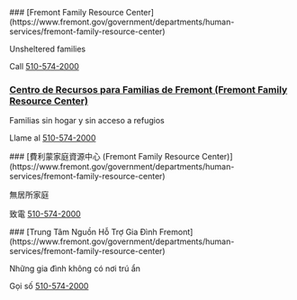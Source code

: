 <RenderIf language="en,tl">
### [Fremont Family Resource Center](https://www.fremont.gov/government/departments/human-services/fremont-family-resource-center)

Unsheltered families

Call [510-574-2000](tel:+1-510-574-2000)

</RenderIf>
<RenderIf language="es">
 
 ### [Centro de Recursos para Familias de Fremont (Fremont Family Resource Center)](https://www.fremont.gov/government/departments/human-services/fremont-family-resource-center)

Familias sin hogar y sin acceso a refugios

Llame al [510-574-2000](tel:+1-510-574-2000)

</RenderIf>
<RenderIf language="zh">
### [費利蒙家庭資源中心 (Fremont Family Resource Center)](https://www.fremont.gov/government/departments/human-services/fremont-family-resource-center)

無居所家庭

致電 [510-574-2000](tel:+1-510-574-2000)

</RenderIf>
<RenderIf language="vi">
### [Trung Tâm Nguồn Hỗ Trợ Gia Đình Fremont](https://www.fremont.gov/government/departments/human-services/fremont-family-resource-center)

Những gia đình không có nơi trú ẩn

Gọi số [510-574-2000](tel:+1-510-574-2000)

</RenderIf>
